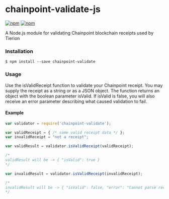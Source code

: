 # chainpoint-validate-js

[![npm](https://img.shields.io/npm/l/chainpoint-validate.svg)](https://www.npmjs.com/package/chainpoint-validate)
[![npm](https://img.shields.io/npm/v/chainpoint-validate.svg)](https://www.npmjs.com/package/chainpoint-validate)

A Node.js module for validating Chainpoint blockchain receipts used by Tierion

### Installation

```
$ npm install --save chainpoint-validate
```

### Usage

Use the isValidReceipt function to validate your Chainpoint receipt. You may supply the receipt as a string or as a JSON object. The function returns an object with the boolean parameter isValid. If isValid is false, you will also receive an error parameter describing what caused validation to fail.

#### Example

```js
var validator = require('chainpoint-validate');

var validReceipt = { /* some valid receipt data */ };
var invalidReceipt = "not a receipt";

var validResult = validator.isValidReceipt(validReceipt);

/*
validResult will be -> { "isValid": true }
*/

var invalidResult = validator.isValidReceipt(invalidReceipt);

/*
invalidResult will be -> { "isValid": false, "error": "Cannot parse receipt JSON" }
*/
```
